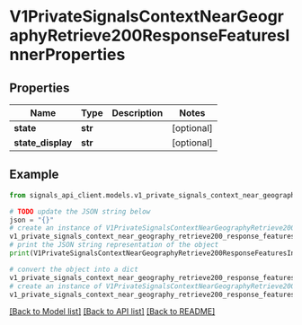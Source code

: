 # V1PrivateSignalsContextNearGeographyRetrieve200ResponseFeaturesInnerProperties


## Properties

Name | Type | Description | Notes
------------ | ------------- | ------------- | -------------
**state** | **str** |  | [optional] 
**state_display** | **str** |  | [optional] 

## Example

```python
from signals_api_client.models.v1_private_signals_context_near_geography_retrieve200_response_features_inner_properties import V1PrivateSignalsContextNearGeographyRetrieve200ResponseFeaturesInnerProperties

# TODO update the JSON string below
json = "{}"
# create an instance of V1PrivateSignalsContextNearGeographyRetrieve200ResponseFeaturesInnerProperties from a JSON string
v1_private_signals_context_near_geography_retrieve200_response_features_inner_properties_instance = V1PrivateSignalsContextNearGeographyRetrieve200ResponseFeaturesInnerProperties.from_json(json)
# print the JSON string representation of the object
print(V1PrivateSignalsContextNearGeographyRetrieve200ResponseFeaturesInnerProperties.to_json())

# convert the object into a dict
v1_private_signals_context_near_geography_retrieve200_response_features_inner_properties_dict = v1_private_signals_context_near_geography_retrieve200_response_features_inner_properties_instance.to_dict()
# create an instance of V1PrivateSignalsContextNearGeographyRetrieve200ResponseFeaturesInnerProperties from a dict
v1_private_signals_context_near_geography_retrieve200_response_features_inner_properties_from_dict = V1PrivateSignalsContextNearGeographyRetrieve200ResponseFeaturesInnerProperties.from_dict(v1_private_signals_context_near_geography_retrieve200_response_features_inner_properties_dict)
```
[[Back to Model list]](../README.md#documentation-for-models) [[Back to API list]](../README.md#documentation-for-api-endpoints) [[Back to README]](../README.md)


